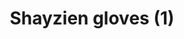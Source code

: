 ---
layout: item
title: Shayzien gloves (1)
item-id: 13357
datatable: true
id: 13357
name: "Shayzien gloves (1)"
members: true
lowalch: 8
highalch: 12
examine: "Dress like a tier 1 Shayzien soldier."
monsters:
  - id: 6905
    name: "Soldier (tier 1)"
    members: true
    combat_level: 39
    wiki_url: "https://oldschool.runescape.wiki/w/Soldier_(tier_1)"
    drops:
      - quantity: "1"
        rarity: 1
    image: "https://oldschool.runescape.wiki/images/thumb/a/af/Soldier_%28tier_1%29.png/130px-Soldier_%28tier_1%29.png?e1656"
---